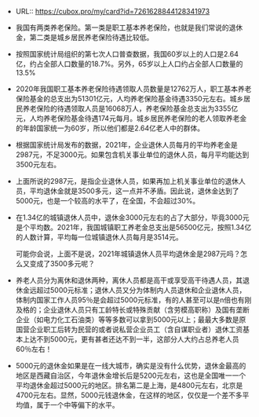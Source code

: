 - URL:: https://cubox.pro/my/card?id=7261628844128341973
- 我国有两类养老保险。第一类是职工基本养老保险，也就是我们常说的退休金，第二类是城乡居民养老保险待遇比较低。
- 按照国家统计局组织的第七次人口普查数据，我国60岁以上的人口是2.64亿，约占全部人口数量的18.7%。另外，65岁以上人口约占全部人口数量的13.5%
- 2020年我国职工基本养老保险待遇领取人员数量是12762万人，职工基本养老保险基金的总支出为51301亿元，人均养老保险基金待遇3350元左右。城乡居民养老保险的待遇领取人员是16068万人，养老保险基金总支出为3355亿元，人均养老保险基金待遇174元每月。城乡居民养老保险的老人领取养老金的年龄国家统一为60岁，所以他们都是2.64亿老人中的群体。
- 根据国家统计局发布的数据，2021年，企业退休人员每月的平均养老金是2987元，不足3000元。如果包含机关事业单位的退休人员，每月平均能达到3500元左右。
- 上面所说的2987元，是指企业退休人员，如果再加上机关事业单位的退休人员，平均退休金就是3500多元，这一点并不矛盾。因此说，退休金达到了5000元，也是一个较高的水平了，在全国，不会超过30%。
- 在1.34亿的城镇退休人员中，退休金3000元左右的占了大部分，毕竟3000元是个平均数。2021年，我国城镇职工养老金总支出是56500亿元，按照1.34亿的人数计算，平均每一位城镇退休人员每月是3514元。
  
  可能你会说，上面不是说，2021年城镇退休人员平均退休金是2987元吗？怎么又变成了3500多元呢？
- 养老人员分为离休和退休两种，离休人员都是高干或享受高干待遇人员，其退休金远超过5000元标准；退休人员又分为体制内人员退休和企业退休人员，体制内国家工作人员95％是会超过5000元标准，有的人甚至可以是n倍也有刚及格的；企业退休人员只有工龄特长或特殊贡献（含劳模高职称）及国有垄断企业（如电力化工石油类）等等多数可以拿到5000元以上；最最大多数是原国营企业职工后转为民营的或者说私营企业员工（含自谋职业者）退休工资基本上达不到5000元，更有甚者还达不到一半，这部分人大约占总养老人员60％左右！
- 5000元的退休金如果是在一线大城市，确实是没有什么优势，退休金最高的地区是西藏自治区，今年退休金增长后是5200元左右，这也是全国唯一一个平均退休金超过5000元的地区。排名第二是上海，是4800元左右，北京是4700元左右。显然，5000元钱退休金，在这样的地区，仅仅是一个差不多平均值，属于一个中等偏下的水平。
